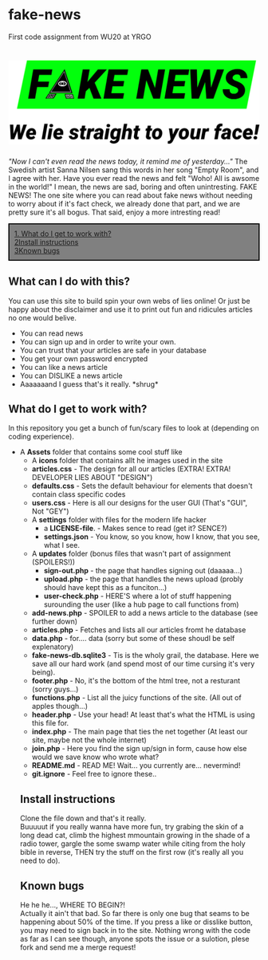 # fake-news
First code assignment from WU20 at YRGO

<h1><img src="/Assets/icons/fake_news_medium.svg"></h1>

<p>
    <em>"Now I can't even read the news today, it remind me of yesterday..."</em>
            The Swedish artist Sanna Nilsen sang this words in her song "Empty Room", and I agree with her.
            Have you ever read the news and felt "Woho! All is awsome in the world!" I mean, the news are sad, boring and often unintresting.
            FAKE NEWS! The one site where you can read about fake news without needing to worry about if it's fact check, we already done that part,
            and we are pretty sure it's all bogus. That said, enjoy a more intresting read!
</p>

<nav style="display:flex;flex-direction:column;border:2px solid black;background-color:grey;padding:10px;">
    <a href="https://github.com/JoeyJaySWE/fake-news#what-do-i-get-to-work-with">1. What do I get to work with?</a>
    <a href="https://github.com/JoeyJaySWE/fake-news#install-instructions">2Install instructions</a>
    <a href="https://github.com/JoeyJaySWE/fake-news#known-bugs">3Known bugs</a>
</nav>

<h2>What can I do with this?</h2>

<p>
    You can use this site to build spin your own webs of lies online!
    Or just be happy about the disclaimer and use it to print out fun and ridicules articles no one would belive.
    <ul>
        <li>You can read news</li>
        <li>You can sign up and in order to write your own.</li>
        <li>You can trust that your articles are safe in your database</li>
        <li>You get your own password encrypted</li>
        <li>You can like a news article</li>
        <li>You can DISLIKE a news article</li>
        <li>Aaaaaaand I guess that's it really. *shrug*</li>
    </ul> 
</p>

<h2>What do I get to work with?</h2>

In this repository you get a bunch of fun/scary files to look at (depending on coding experience).
<ul>
    <li> 
        A <strong>Assets</strong> folder that contains some cool stuff like
        <ul>
            <li>A <strong>icons</strong> folder that contains allt he images used in the site</li>
            <li><strong>articles.css</strong> - The design for all our articles (EXTRA! EXTRA! DEVELOPER LIES ABOUT "DESIGN")</li>
            <li><strong>defaults.css</strong> - Sets the default behaviour for elements that doesn't contain class specific codes</li>
            <li><strong>users.css</strong> - Here is all our designs for the user GUI (That's "GUI", Not "GEY")</li>
    </li>
    <li>
        A <strong>settings</strong> folder with files for the modern life hacker
            <ul>
                <li>a <strong>LICENSE-file</strong>. - Makes sence to read (get it? SENCE?)</li>
                <li><strong>settings.json</strong> - You know, so you know, how I know, that you see, what I see.</li>
            </ul>
    </li>
    <li>
        A <strong>updates</strong> folder (bonus files that wasn't part of assignment (SPOILERS!))
        <ul>
            <li><strong>sign-out.php</strong> - the page that handles signing out (daaaaa...)</li>
            <li><strong>upload.php</strong> - the page that handles the news upload (probly should have kept this as a funciton...)</li>
            <li><strong>user-check.php</strong> - HERE'S where a lot of stuff happening surounding the user (like a hub page to call functions from)</li>
        </ul>
    </li>
    <li><strong>add-news.php</strong> - SPOILER to add a news article to the database (see further down)</li>
    <li><strong>articles.php</strong> - Fetches and lists all our articles fromt he database</li>
    <li><strong>data.php</strong> - for.... data (sorry but some of these shoudl be self explenatory)</li>
    <li><strong>fake-news-db.sqlite3</strong> - Tis is the wholy grail, the database. Here we save all our hard work (and spend most of our time cursing it's very being).</li>
    <li><strong>footer.php</strong> - No, it's the bottom of the html tree, not a resturant (sorry guys...)</li>
    <li><strong>functions.php</strong> - List all the juicy functions of the site. (All out of apples though...)</li>
    <li><strong>header.php</strong> - Use your head! At least that's what the HTML is using this file for.</li>
    <li><strong>index.php</strong> - The main page that ties the net together (At least our site, maybe not the whole internet)</li>
    <li><strong>join.php</strong> - Here you find the sign up/sign in form, cause how else would we save know who wrote what?</li>
    <li><strong>README.md</strong> - READ ME! Wait... you currently are... nevermind!</li>
    <li><strong>git.ignore</strong> - Feel free to ignore these..</li>
</ul>


<h2>Install instructions</h2>
<p>
    Clone the file down and that's it really. <br>
    Buuuuut if you really wanna have more fun, try grabing the skin of a long dead cat,
    climb the highest mmountain growing in the shade of a radio tower, 
    gargle the some swamp water while citing from the holy bible in reverse,
    THEN try the stuff on the first row (it's really all you need to do).
</p>

<h2>Known bugs</h2>

He he he..., WHERE TO BEGIN?!
<br>
Actually it ain't that bad. So far there is only one bug that seams to be happening about 50% of the time.
If you press a like or disslike button, you may need to sign back in to the site. 
Nothing wrong with the code as far as I can see though, anyone spots the issue or a sulotion, plese fork and send me a merge request!